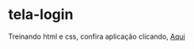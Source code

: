 # tela-login
 Treinando html e css, confira aplicação clicando, [Aqui](https://jonatasabreu.github.io/tela-login/)

